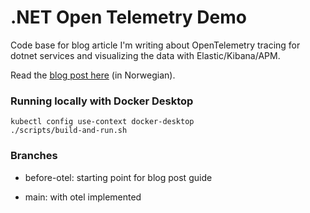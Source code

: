 # .NET Open Telemetry Demo

Code base for blog article I'm writing about OpenTelemetry tracing for
dotnet services and visualizing the data with Elastic/Kibana/APM.

Read the [blog post here](https://medium.com/capgemini-norway/visualisere-telemetridata-fra-net-mikrotjenester-med-opentelemetry-elasticsearch-kibana-c4121c8b68e4)
(in Norwegian).

### Running locally with Docker Desktop

```
kubectl config use-context docker-desktop
./scripts/build-and-run.sh
```

### Branches

* before-otel: starting point for blog post guide

* main: with otel implemented
